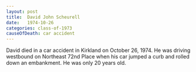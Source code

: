```yaml
---
layout: post
title:  David John Scheurell
date:   1974-10-26
categories: class-of-1973
causeOfDeath: car accident
---
```

David died in a car accident in Kirkland on October 26, 1974.  He was driving westbound on Northeast 72nd Place when his car jumped a curb and rolled down an embankment.  He was only 20 years old. 
